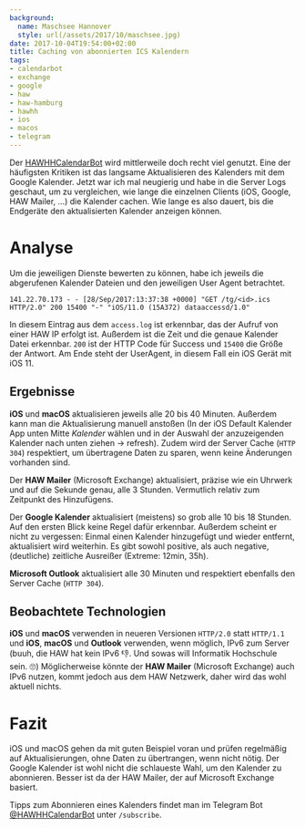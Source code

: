 ```yaml
---
background:
  name: Maschsee Hannover
  style: url(/assets/2017/10/maschsee.jpg)
date: 2017-10-04T19:54:00+02:00
title: Caching von abonnierten ICS Kalendern
tags:
- calendarbot
- exchange
- google
- haw
- haw-hamburg
- hawhh
- ios
- macos
- telegram
---
```

Der [HAWHHCalendarBot](https://calendarbot.hawhh.de) wird mittlerweile doch recht viel genutzt.
Eine der häufigsten Kritiken ist das langsame Aktualisieren des Kalenders mit dem Google Kalender.
Jetzt war ich mal neugierig und habe in die Server Logs geschaut, um zu vergleichen, wie lange die einzelnen Clients (iOS, Google, HAW Mailer, …) die Kalender cachen.
Wie lange es also dauert, bis die Endgeräte den aktualisierten Kalender anzeigen können.
<!--more-->

# Analyse

Um die jeweiligen Dienste bewerten zu können, habe ich jeweils die abgerufenen Kalender Dateien und den jeweiligen User Agent betrachtet.

```
141.22.70.173 - - [28/Sep/2017:13:37:38 +0000] "GET /tg/<id>.ics HTTP/2.0" 200 15400 "-" "iOS/11.0 (15A372) dataaccessd/1.0"
```
In diesem Eintrag aus dem `access.log` ist erkennbar, das der Aufruf von einer HAW IP erfolgt ist.
Außerdem ist die Zeit und die genaue Kalender Datei erkennbar.
`200` ist der HTTP Code für Success und `15400` die Größe der Antwort.
Am Ende steht der UserAgent, in diesem Fall ein iOS Gerät mit iOS 11.

## Ergebnisse

**iOS** und **macOS** aktualisieren jeweils alle 20 bis 40 Minuten.
Außerdem kann man die Aktualisierung manuell anstoßen (In der iOS Default Kalender App unten Mitte _Kalender_ wählen und in der Auswahl der anzuzeigenden Kalender nach unten ziehen → refresh).
Zudem wird der Server Cache (`HTTP 304`) respektiert, um übertragene Daten zu sparen, wenn keine Änderungen vorhanden sind.

Der **HAW Mailer** (Microsoft Exchange) aktualisiert, präzise wie ein Uhrwerk und auf die Sekunde genau, alle 3 Stunden.
Vermutlich relativ zum Zeitpunkt des Hinzufügens.

Der **Google Kalender** aktualisiert (meistens) so grob alle 10 bis 18 Stunden.
Auf den ersten Blick keine Regel dafür erkennbar.
Außerdem scheint er nicht zu vergessen: Einmal einen Kalender hinzugefügt und wieder entfernt, aktualisiert wird weiterhin.
Es gibt sowohl positive, als auch negative, (deutliche) zeitliche Ausreißer (Extreme: 12min, 35h).

**Microsoft Outlook** aktualisiert alle 30 Minuten und respektiert ebenfalls den Server Cache (`HTTP 304`).

## Beobachtete Technologien

**iOS** und **macOS** verwenden in neueren Versionen `HTTP/2.0` statt `HTTP/1.1` und **iOS**, **macOS** und **Outlook** verwenden, wenn möglich, IPv6 zum Server (buuh, die HAW hat kein IPv6 👎. Und sowas will Informatik Hochschule sein. 🙄)
Möglicherweise könnte der **HAW Mailer** (Microsoft Exchange) auch IPv6 nutzen, kommt jedoch aus dem HAW Netzwerk, daher wird das wohl aktuell nichts.

# Fazit

iOS und macOS gehen da mit guten Beispiel voran und prüfen regelmäßig auf Aktualisierungen, ohne Daten zu übertrangen, wenn nicht nötig.
Der Google Kalender ist wohl nicht die schlaueste Wahl, um den Kalender zu abonnieren.
Besser ist da der HAW Mailer, der auf Microsoft Exchange basiert.

Tipps zum Abonnieren eines Kalenders findet man im Telegram Bot [@HAWHHCalendarBot](https://t.me/HAWHHCalendarBot) unter `/subscribe`.
